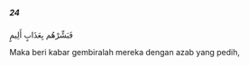 ##### 24

<span class="ayah">فَبَشِّرْهُم بِعَذَابٍ أَلِيمٍ</span>

<span class="ayah_translation">Maka beri kabar gembiralah mereka dengan azab yang pedih,</span>
